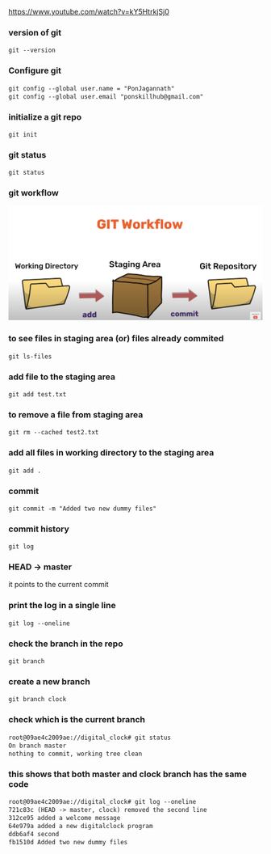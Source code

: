 https://www.youtube.com/watch?v=kY5HtrkjSj0

### version of git

```
git --version
```

### Configure git

```
git config --global user.name = "PonJagannath"
git config --global user.email "ponskillhub@gmail.com"
```

### initialize a git repo

```
git init
```

### git status

```
git status
```

### git workflow

![Alt Text](gitworkflow.png)

### to see files in staging area (or) files already commited

```
git ls-files
```

### add file to the staging area

```
git add test.txt
```

### to remove a file from staging area

```
git rm --cached test2.txt
```

### add all files in working directory to the staging area

```
git add .
```

### commit

```
git commit -m "Added two new dummy files"
```

### commit history

```
git log
```

### HEAD -> master
it points to the current commit


### print the log in a single line

```
git log --oneline
```

### check the branch in the repo

```
git branch
```

### create a new branch

```
git branch clock
```

### check which is the current branch

```
root@09ae4c2009ae://digital_clock# git status
On branch master
nothing to commit, working tree clean
```

### this shows that both master and clock branch has the same code

```
root@09ae4c2009ae://digital_clock# git log --oneline
721c83c (HEAD -> master, clock) removed the second line
312ce95 added a welcome message
64e979a added a new digitalclock program
ddb6af4 second
fb1510d Added two new dummy files
```






